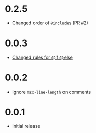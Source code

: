 # 0.2.5
-   Changed order of `@include`s (PR #2)

# 0.0.3
-   [Changed rules for @if @else](https://github.com/netvlies/stylelint-config-nvs/commit/bb61632930391a0ef04c2c185315c9e72abefeaa)

# 0.0.2

-   Ignore ```max-line-length``` on comments

# 0.0.1

-   Initial release

